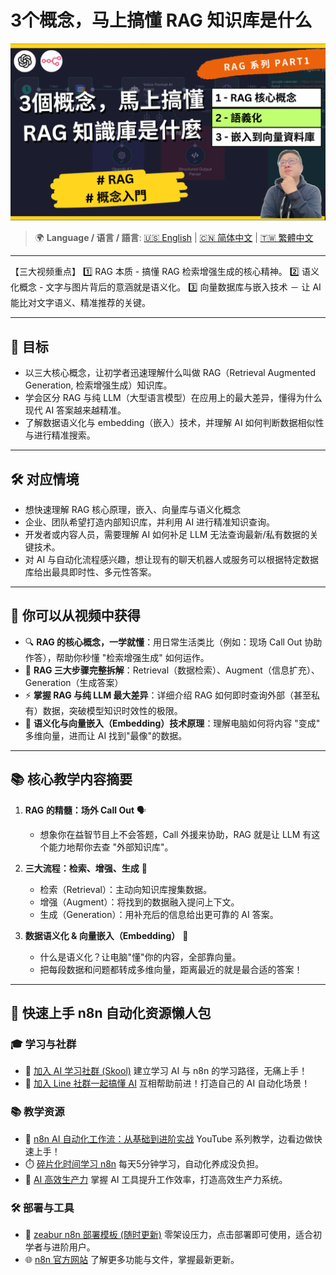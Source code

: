 # 3个概念，马上搞懂 RAG 知识库是什么

![RAG 知识库三大核心概念全解析](https://github.com/qwedsazxc78/ai-automation-n8n/blob/main/n8n/46-rag-3-concept/cover.png?raw=true)

> 🌍 **Language / 语言 / 語言**: [🇺🇸 English](./readme-en.md) | [🇨🇳 简体中文](./readme-cn.md) | [🇹🇼 繁體中文](./readme.md)

---

【三大视频重点】
1️⃣ RAG 本质 - 搞懂 RAG 检索增强生成的核心精神。
2️⃣ 语义化概念 - 文字与图片背后的意涵就是语义化。
3️⃣ 向量数据库与嵌入技术 － 让 AI 能比对文字语义、精准推荐的关键。

---

## 🎯 目标

- 以三大核心概念，让初学者迅速理解什么叫做 RAG（Retrieval Augmented Generation, 检索增强生成）知识库。
- 学会区分 RAG 与纯 LLM（大型语言模型）在应用上的最大差异，懂得为什么现代 AI 答案越来越精准。
- 了解数据语义化与 embedding（嵌入）技术，并理解 AI 如何判断数据相似性与进行精准搜索。

---

## 🛠️ 对应情境

- 想快速理解 RAG 核心原理，嵌入、向量库与语义化概念
- 企业、团队希望打造内部知识库，并利用 AI 进行精准知识查询。
- 开发者或内容人员，需要理解 AI 如何补足 LLM 无法查询最新/私有数据的关键技术。
- 对 AI 与自动化流程感兴趣，想让现有的聊天机器人或服务可以根据特定数据库给出最具即时性、多元性答案。


---

## 🎥 你可以从视频中获得

* 🔍 **RAG 的核心概念，一学就懂**：用日常生活类比（例如：现场 Call Out 协助作答），帮助你秒懂 "检索增强生成" 如何运作。
* 🔗 **RAG 三大步骤完整拆解**：Retrieval（数据检索）、Augment（信息扩充）、Generation（生成答案）
* ⚡ **掌握 RAG 与纯 LLM 最大差异**：详细介绍 RAG 如何即时查询外部（甚至私有）数据，突破模型知识时效性的极限。
* 🧩 **语义化与向量嵌入（Embedding）技术原理**：理解电脑如何将内容 "变成" 多维向量，进而让 AI 找到"最像"的数据。


---

## 📚 核心教学内容摘要

1. **RAG 的精髓：场外 Call Out** 🗣️
   - 想象你在益智节目上不会答题，Call 外援来协助，RAG 就是让 LLM 有这个能力地帮你去查 "外部知识库"。

2. **三大流程：检索、增强、生成** 🚀
   - 检索（Retrieval）：主动向知识库搜集数据。
   - 增强（Augment）：将找到的数据融入提问上下文。
   - 生成（Generation）：用补充后的信息给出更可靠的 AI 答案。

3. **数据语义化 & 向量嵌入（Embedding）** 🧠
   - 什么是语义化？让电脑"懂"你的内容，全部靠向量。
   - 把每段数据和问题都转成多维向量，距离最近的就是最合适的答案！

---

## 🚀 快速上手 n8n 自动化资源懒人包

### 🎓 学习与社群

* 🔗 [加入 AI 学习社群 (Skool)](https://www.skool.com/ai-brain-alex/about?ref=5dde9b20e8e7432aa9a01df6e89685f4)
  建立学习 AI 与 n8n 的学习路径，无痛上手！
* 🔗 [加入 Line 社群一起搞懂 AI](https://line.me/ti/g2/ZypIgLSzVPweRBgBqKvaRU10WEmnotuZOr7Lpg)
  互相帮助前进！打造自己的 AI 自动化场景！

### 📚 教学资源

* 🎥 [n8n AI 自动化工作流：从基础到进阶实战](https://youtube.com/playlist?list=PLUf88uk7T54I83MBdbuXgUuA8rVklF4FA&si=wHsQw8YJu-erSdLd)
  YouTube 系列教学，边看边做快速上手！
* ⏱️ [碎片化时间学习 n8n](https://youtube.com/playlist?list=PLUf88uk7T54Iv6LV2NFgdTghaX2cPhtgH&si=G3gj2qn179ZFUqAZ)
  每天5分钟学习，自动化养成没负担。
* 🚀 [AI 高效生产力](https://www.youtube.com/playlist?list=PLUf88uk7T54KokZQSM_YRJHtou-GxucZ2)
  掌握 AI 工具提升工作效率，打造高效生产力系统。

### 🛠️ 部署与工具

* 🧩 [zeabur n8n 部署模板 (随时更新)](https://zeabur.com/zh-TW/templates/0TUVZ7?referralDesktop=qwedsazxc78)
  零架设压力，点击部署即可使用，适合初学者与进阶用户。
* 🌐 [n8n 官方网站](https://n8n.io/)
  了解更多功能与文件，掌握最新更新。
